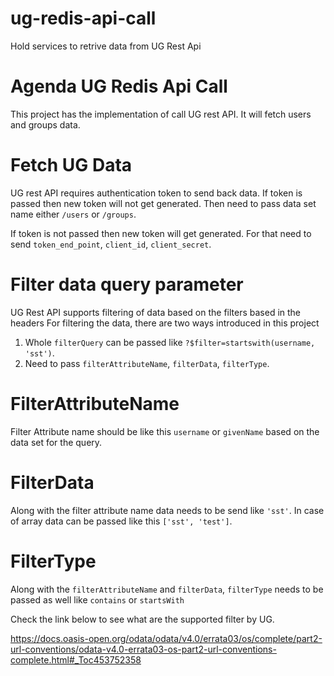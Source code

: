 # ug-redis-api-call
Hold services to retrive data from UG Rest Api

# Agenda UG Redis Api Call
This project has the implementation of call UG rest API. It will fetch users and groups data.

# Fetch UG Data
UG rest API requires authentication token to send back data. If token is passed then new token will not get generated. Then need to pass data set name either `/users` or `/groups`.

If token is not passed then new token will get generated. For that need to send `token_end_point`, `client_id`, `client_secret`. 

# Filter data query parameter
UG Rest API supports filtering of data based on the filters based in the headers
For filtering the data, there are two ways introduced in this project
1. Whole `filterQuery` can be passed like `?$filter=startswith(username, 'sst')`.
2. Need to pass `filterAttributeName`, `filterData`, `filterType`.

# FilterAttributeName
Filter Attribute name should be like this `username` or `givenName` based on the data set for the query.

# FilterData
Along with the filter attribute name data needs to be send like `'sst'`. In case of array data can be passed like this `['sst', 'test']`.

# FilterType
Along with the `filterAttributeName` and `filterData`,  `filterType` needs to be passed as well like `contains` or `startsWith`

Check the link below to see what are the supported filter by UG.

https://docs.oasis-open.org/odata/odata/v4.0/errata03/os/complete/part2-url-conventions/odata-v4.0-errata03-os-part2-url-conventions-complete.html#_Toc453752358
